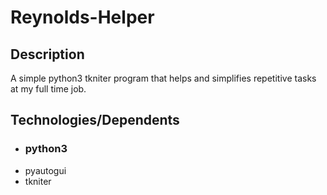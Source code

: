 # Reynolds-Helper
## Description
A simple python3 tkniter program that helps and simplifies repetitive tasks at my full time job.
## Technologies/Dependents
- ### python3
- pyautogui
- tkniter

